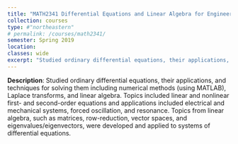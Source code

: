 ```yaml
---
title: "MATH2341 Differential Equations and Linear Algebra for Engineering"
collection: courses
type: #"northeastern"
# permalink: /courses/math2341/ 
semester: Spring 2019
location: 
classes: wide
excerpt: "Studied ordinary differential equations, their applications, and techniques for solving them including numerical methods (using MATLAB), Laplace transforms, and linear algebra. Topics included linear and nonlinear first- and second-order equations and applications included electrical and mechanical systems, forced oscillation, and resonance. Topics from linear algebra, such as matrices, row-reduction, vector spaces, and eigenvalues/eigenvectors, were developed and applied to systems of differential equations."
---
```


**Description**: Studied ordinary differential equations, their applications, and techniques for solving them including numerical methods (using MATLAB), Laplace transforms, and linear algebra. Topics included linear and nonlinear first- and second-order equations and applications included electrical and mechanical systems, forced oscillation, and resonance. Topics from linear algebra, such as matrices, row-reduction, vector spaces, and eigenvalues/eigenvectors, were developed and applied to systems of differential equations. 